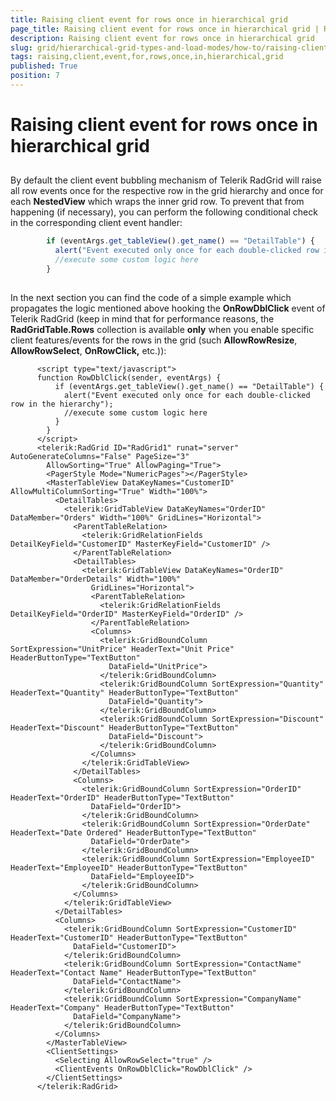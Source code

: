 ```yaml
---
title: Raising client event for rows once in hierarchical grid
page_title: Raising client event for rows once in hierarchical grid | RadGrid for ASP.NET AJAX Documentation
description: Raising client event for rows once in hierarchical grid
slug: grid/hierarchical-grid-types-and-load-modes/how-to/raising-client-event-for-rows-once-in-hierarchical-grid
tags: raising,client,event,for,rows,once,in,hierarchical,grid
published: True
position: 7
---
```


# Raising client event for rows once in hierarchical grid



## 

By default the client event bubbling mechanism of Telerik RadGrid will raise all row events once for the respective row in the grid hierarchy and once for each **NestedView** which wraps the inner grid row. To prevent that from happening (if necessary), you can perform the following conditional check in the corresponding client event handler:

````JavaScript
	    if (eventArgs.get_tableView().get_name() == "DetailTable") {
	      alert("Event executed only once for each double-clicked row in the hierarchy");
	      //execute some custom logic here 
	    }
	
````



In the next section you can find the code of a simple example which propagates the logic mentioned above hooking the **OnRowDblClick** event of Telerik RadGrid (keep in mind that for performance reasons, the **RadGridTable.Rows** collection is available **only** when you enable specific client features/events for the rows in the grid (such **AllowRowResize**, **AllowRowSelect**, **OnRowClick,** etc.)):

````ASP.NET
	  <script type="text/javascript">    
	  function RowDblClick(sender, eventArgs) {
	      if (eventArgs.get_tableView().get_name() == "DetailTable") {
	        alert("Event executed only once for each double-clicked row in the hierarchy");
	        //execute some custom logic here     
	      }
	    }
	  </script>
	  <telerik:RadGrid ID="RadGrid1" runat="server" AutoGenerateColumns="False" PageSize="3"
	    AllowSorting="True" AllowPaging="True">
	    <PagerStyle Mode="NumericPages"></PagerStyle>
	    <MasterTableView DataKeyNames="CustomerID" AllowMultiColumnSorting="True" Width="100%">
	      <DetailTables>
	        <telerik:GridTableView DataKeyNames="OrderID" DataMember="Orders" Width="100%" GridLines="Horizontal">
	          <ParentTableRelation>
	            <telerik:GridRelationFields DetailKeyField="CustomerID" MasterKeyField="CustomerID" />
	          </ParentTableRelation>
	          <DetailTables>
	            <telerik:GridTableView DataKeyNames="OrderID" DataMember="OrderDetails" Width="100%"
	              GridLines="Horizontal">
	              <ParentTableRelation>
	                <telerik:GridRelationFields DetailKeyField="OrderID" MasterKeyField="OrderID" />
	              </ParentTableRelation>
	              <Columns>
	                <telerik:GridBoundColumn SortExpression="UnitPrice" HeaderText="Unit Price" HeaderButtonType="TextButton"
	                  DataField="UnitPrice">
	                </telerik:GridBoundColumn>
	                <telerik:GridBoundColumn SortExpression="Quantity" HeaderText="Quantity" HeaderButtonType="TextButton"
	                  DataField="Quantity">
	                </telerik:GridBoundColumn>
	                <telerik:GridBoundColumn SortExpression="Discount" HeaderText="Discount" HeaderButtonType="TextButton"
	                  DataField="Discount">
	                </telerik:GridBoundColumn>
	              </Columns>
	            </telerik:GridTableView>
	          </DetailTables>
	          <Columns>
	            <telerik:GridBoundColumn SortExpression="OrderID" HeaderText="OrderID" HeaderButtonType="TextButton"
	              DataField="OrderID">
	            </telerik:GridBoundColumn>
	            <telerik:GridBoundColumn SortExpression="OrderDate" HeaderText="Date Ordered" HeaderButtonType="TextButton"
	              DataField="OrderDate">
	            </telerik:GridBoundColumn>
	            <telerik:GridBoundColumn SortExpression="EmployeeID" HeaderText="EmployeeID" HeaderButtonType="TextButton"
	              DataField="EmployeeID">
	            </telerik:GridBoundColumn>
	          </Columns>
	        </telerik:GridTableView>
	      </DetailTables>
	      <Columns>
	        <telerik:GridBoundColumn SortExpression="CustomerID" HeaderText="CustomerID" HeaderButtonType="TextButton"
	          DataField="CustomerID">
	        </telerik:GridBoundColumn>
	        <telerik:GridBoundColumn SortExpression="ContactName" HeaderText="Contact Name" HeaderButtonType="TextButton"
	          DataField="ContactName">
	        </telerik:GridBoundColumn>
	        <telerik:GridBoundColumn SortExpression="CompanyName" HeaderText="Company" HeaderButtonType="TextButton"
	          DataField="CompanyName">
	        </telerik:GridBoundColumn>
	      </Columns>
	    </MasterTableView>
	    <ClientSettings>
	      <Selecting AllowRowSelect="true" />
	      <ClientEvents OnRowDblClick="RowDblClick" />
	    </ClientSettings>
	  </telerik:RadGrid>
````


